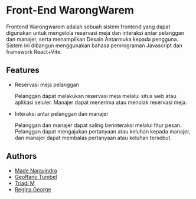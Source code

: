 
# Front-End WarongWarem

Frontend Warongwarem adalah sebuah sistem frontend yang dapat digunakan untuk mengelola reservasi meja dan interaksi antar pelanggan dan manajer, serta menampilkan Desain Antarmuka kepada pengguna. Sistem ini dibangun menggunakan bahasa pemrograman Javascript dan framework React+Vite.


## Features

- Reservasi meja pelanggan
    
    Pelanggan dapat melakukan reservasi meja melalui situs web atau aplikasi seluler. Manajer dapat menerima atau menolak reservasi meja.

- Interaksi antar pelanggan dan manajer

    Pelanggan dan manajer dapat saling berinteraksi melalui fitur pesan. Pelanggan dapat mengajukan pertanyaan atau keluhan kepada manajer, dan manajer dapat membalas pertanyaan atau keluhan tersebut.


## Authors

- [Made Narayindra](https://www.github.com/Yindraa)
- [Geoffano Tumbel](https://www.github.com/geotmbl)
- [Triadi M](https://www.github.com/ahmdtrdi)
- [Regina George](https://www.github.com/reregin)
